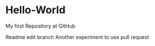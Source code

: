 # Hello-World
My first Repository at GitHub

Readme edit branch
Another experiment to use pull request
